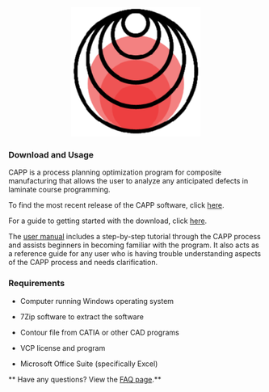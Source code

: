 <p align="center">
<img src=assets/CAPP_Logo.png>



### **Download and Usage**

CAPP is a process planning optimization program for composite manufacturing that allows the user to analyze any anticipated defects in laminate course programming.

To find the most recent release of the CAPP software, click [here](https://github.com/neXtMcNAIR/CAPP/releases/download/v0.0.3.2-alpha/CAPP.Build.v0.0.3.2.7z).

For a guide to getting started with the download, click [here](https://github.com/neXtMcNAIR/CAPP/wiki/Download-and-Installation).

The [user manual](https://github.com/neXtMcNAIR/CAPP/wiki/Ply-Models) includes a step-by-step tutorial through the CAPP process and assists beginners in becoming familiar with the program. It also acts as a reference guide for any user who is having trouble understanding aspects of the CAPP process and needs clarification.


### **Requirements**
- Computer running Windows operating system

- 7Zip software to extract the software

- Contour file from CATIA or other CAD programs

- VCP license and program

- Microsoft Office Suite (specifically Excel)

** Have any questions? View the [FAQ page](https://github.com/neXtMcNAIR/CAPP/wiki/FAQ).**

